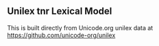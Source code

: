 Unilex tnr Lexical Model
----------------------

This is built directly from Unicode.org unilex data at
https://github.com/unicode-org/unilex

